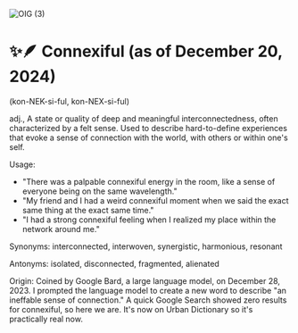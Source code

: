 
![OIG (3)](https://github.com/JoshuaIsom/connexiful/assets/144043631/9c3812c2-7836-44ef-921e-a3cbbdbf99bd)

# ✨🪶 Connexiful (as of December 20, 2024)  
(kon-NEK-si-ful, kon-NEX-si-ful)  

adj., A state or quality of deep and meaningful interconnectedness, often characterized by a felt sense. Used to describe hard-to-define experiences that evoke a sense of connection with the world, with others or within one's self. 

Usage:
- "There was a palpable connexiful energy in the room, like a sense of everyone being on the same wavelength."
- "My friend and I had a weird connexiful moment when we said the exact same thing at the exact same time."
-  "I had a strong connexiful feeling when I realized my place within the network around me."

Synonyms:
interconnected, interwoven, synergistic, harmonious, resonant

Antonyms:
isolated, disconnected, fragmented, alienated

Origin:
Coined by Google Bard, a large language model, on December 28, 2023. I prompted the language model to create a new word to describe "an ineffable sense of connection." A quick Google Search showed zero results for connexiful, so here we are. It's now on Urban Dictionary so it's practically real now.

